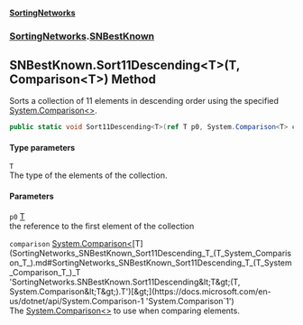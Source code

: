 #### [SortingNetworks](index.md 'index')
### [SortingNetworks](SortingNetworks.md 'SortingNetworks').[SNBestKnown](SortingNetworks_SNBestKnown.md 'SortingNetworks.SNBestKnown')
## SNBestKnown.Sort11Descending&lt;T&gt;(T, Comparison&lt;T&gt;) Method
Sorts a collection of 11 elements in descending order using the specified [System.Comparison&lt;&gt;](https://docs.microsoft.com/en-us/dotnet/api/System.Comparison-1 'System.Comparison`1').  
```csharp
public static void Sort11Descending<T>(ref T p0, System.Comparison<T> comparison);
```
#### Type parameters
<a name='SortingNetworks_SNBestKnown_Sort11Descending_T_(T_System_Comparison_T_)_T'></a>
`T`  
The type of the elements of the collection.
  
#### Parameters
<a name='SortingNetworks_SNBestKnown_Sort11Descending_T_(T_System_Comparison_T_)_p0'></a>
`p0` [T](SortingNetworks_SNBestKnown_Sort11Descending_T_(T_System_Comparison_T_).md#SortingNetworks_SNBestKnown_Sort11Descending_T_(T_System_Comparison_T_)_T 'SortingNetworks.SNBestKnown.Sort11Descending&lt;T&gt;(T, System.Comparison&lt;T&gt;).T')  
the reference to the first element of the collection
  
<a name='SortingNetworks_SNBestKnown_Sort11Descending_T_(T_System_Comparison_T_)_comparison'></a>
`comparison` [System.Comparison&lt;](https://docs.microsoft.com/en-us/dotnet/api/System.Comparison-1 'System.Comparison`1')[T](SortingNetworks_SNBestKnown_Sort11Descending_T_(T_System_Comparison_T_).md#SortingNetworks_SNBestKnown_Sort11Descending_T_(T_System_Comparison_T_)_T 'SortingNetworks.SNBestKnown.Sort11Descending&lt;T&gt;(T, System.Comparison&lt;T&gt;).T')[&gt;](https://docs.microsoft.com/en-us/dotnet/api/System.Comparison-1 'System.Comparison`1')  
The [System.Comparison&lt;&gt;](https://docs.microsoft.com/en-us/dotnet/api/System.Comparison-1 'System.Comparison`1') to use when comparing elements.
  
